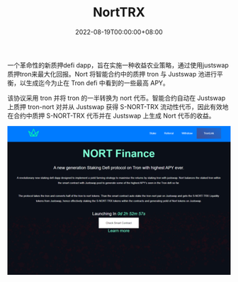 ﻿---
title: "NortTRX"
description: "Tron 上的新一代 Staking Defi 协议，APY 最高。"
date: 2022-08-19T00:00:00+08:00
lastmod: 2022-08-19T00:00:00+08:00
draft: false
authors: ["浮尘"]
featuredImage: "norttrx.png"
tags: ["DeFi","NortTRX"]
categories: ["nfts"]
nfts: ["DeFi"]
blockchain: "TRON"
website: "https://nort.finance/"
twitter: "https://twitter.com/NortTRX"
discord: ""
telegram: "https://t.me/NortTrxx"
github: ""
youtube: ""
twitch: ""
facebook: ""
instagram: ""
reddit: ""
medium: ""
steam: ""
gitbook: ""
googleplay: ""
appstore: ""
status: "Live"
weight: 
lightgallery: true
toc: true
pinned: false
recommend: false
recommend1: false
---
一个革命性的新质押defi dapp，旨在实施一种收益农业策略，通过使用justswap质押tron来最大化回报。Nort 将智能合约中的质押 tron 与 Justswap 池进行平衡，以生成迄今为止在 Tron defi 中看到的一些最高 APY。

该协议采用 tron 并将 tron 的一半转换为 nort 代币。智能合约自动在 Justswap 上质押 tron-nort 对并从 Justswap 获得 S-NORT-TRX 流动性代币，因此有效地在合约中质押 S-NORT-TRX 代币并在 Justswap 上生成 Nort 代币的收益。

![1](1225688452.png)